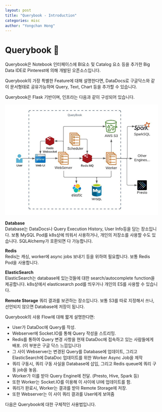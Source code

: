 ```yaml
---
layout: post
title: "Querybook - Introduction"
categories: misc
author: "Yongchan Hong"
---
```


# Querybook 📔

Querybook은 Notebook 인터페이스에 BI요소 및 Catalog 요소 등을 추가한 Big Data IDE로 Pinterest에 의해 개발된 오픈소스입니다.

Querybook의 가장 특별한 Feature에 대해 설명한다면, DataDocs로 구글닥스와 같이 문서형태로 공유가능하며 Query, Text, Chart 등을 추가할 수 있습니다.

Querybook은 Flask 기반이며, 인프라는 다음과 같이 구성되어 있습니다.

<p align="center">
    <img src="./images/querybook_infra.jpeg" alt="querybook_infra">
</p>

**Database**  
Database는 DataDocs나 Query Execution History, User Info등을 담는 장소입니다. 보통 MySQL Pod를 k8s상에 띄워서 사용하거나, 개인의 저장소를 사용할 수도 있습니다. SQLAlchemy가 호환되면 다 가능합니다.

**Redis**  
Redis는 캐싱, worker에 async jobs 보내기 등을 위하여 필요합니다. 보통 Redis Pod을 사용합니다.

**ElasticSearch**  
ElasticSearch는 database에 있는것들에 대한 search/autocomplete function을 제공합니다. k8s상에서 elasticsearch pod를 띄우거나 개인의 ES를 사용할 수 있습니다.

**Remote Storage** 
쿼리 결과를 보관하는 장소입니다. 보통 S3를 따로 지정해서 쓰나, 선언되지 않으면 Database에 저장이 됩니다.

Querybook의 사용 Flow에 대해 짧게 설명한다면:

-  User가 DataDoc에 Query를 작성.
- Webserver에 Socket.IO를 통해 Query 작성을 스트리밍.
- Redis를 통하여 Query 변경 사항을 현재 DataDoc에 접속하고 있는 사람들에게 배포. (이 부분은 구글 닥스 느낌입니다)
- 그 사이 Webserver는 변경된 Query를 Database에 업데이트, 그리고 ElasticSearch에 DataDoc 업데이트를 위한 Worker Async Job을 제작
- 쿼리 구동시, 쿼리 구동 사실을 Database에 삽입, 그리고 Redis queue에 쿼리 구동 job을 놓음.
- Worker가 이를 받아 Query Engine에 전달. (Presto, Hive, Spark 등)
- 또한 Worker는 Socket.IO를 이용해 이 사이에 UI에 업데이트를 함.
- 쿼리가 완료시, Worker는 결과를 받아 Remote Storage에 저장.
- 또한 Webserver는 이 사이 쿼리 결과를 User에게 보여줌

다음은 Querybook에 대한 구체적인 사용법입니다.